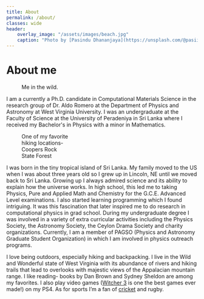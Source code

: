 ```yaml
---
title: About
permalink: /about/
classes: wide
header:
    overlay_image: "/assets/images/beach.jpg"
    caption: "Photo by [Pasindu Dhananjaya](https://unsplash.com/@pasiiijay) on [Unsplash](https://unsplash.com)"
---
```


# About me

<figure style="width: 25%" class="align-right">
  <img src="{{ site.url }}{{ site.baseurl }}/assets/images/DollySods2020.jpg" alt="">
  <figcaption>Me in the wild.</figcaption>
</figure> 
I am a currently a Ph.D. candidate in Computational Materials Science in the research group of Dr. Aldo Romero at the Department of Physics and Astronomy at West Virginia University. I was an undergraduate at the Faculty of Science at the University of Peradeniya in Sri Lanka where I received my Bachelor's in Physics with a minor in Mathematics.   

<figure style="width: 25%" class="align-right">
  <img src="{{ site.url }}{{ site.baseurl }}/assets/images/coopersrock.jpg" alt="">
  <figcaption>One of my favorite hiking locations- Coopers Rock State Forest</figcaption>
</figure> 

I was born in the tiny tropical island of Sri Lanka. My family moved to the US when I was about three years old so I grew up in Lincoln, NE until we moved back to Sri Lanka. Growing up I always admired science and its ability to explain how the universe works.  In high school, this led me to taking Physics, Pure and Applied Math and Chemistry for the G.C.E. Advanced Level examinations. I also started learning programming which I found intriguing. It was this fascination that later inspired me to do research in computational physics in grad school. During my undergraduate degree I was involved in a variety of extra curricular activities including the Physics Society, the Astronomy Society, the Ceylon Drama Society and charity organizations. Currently, I am a member of PAGSO (Physics and Astronomy Graduate Student Organization) in which I am involved in physics outreach programs. 

I love being outdoors, especially hiking and backpacking. I live in the Wild and Wonderful state of West Virginia with its abundance of rivers and hiking trails that lead to overlooks with majestic views of the Appalacian mountain range. I like reading- books by Dan Brown and Sydney Sheldon are among my favorites. I also play video games ([Witcher 3](https://thewitcher.com/en/) is one the best games ever made!) on my PS4.  As for sports I’m a fan of [cricket](https://en.wikipedia.org/wiki/Cricket) and rugby. 

